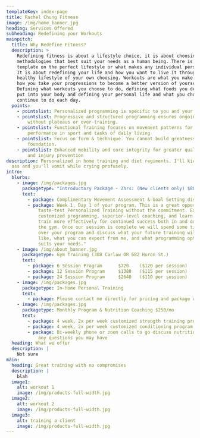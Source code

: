 ```yaml
---
templateKey: index-page
title: Rachel Chung Fitness
image: /img/home_banner.jpg
heading: Services Offered
subheading: Redefining your Workouts
mainpitch:
  title: Why Redefine Fitness?
  description: >
    Redefining fitness is about a lifestyle choice, it is about choosing
    methodologies that best suit your needs as a human being. There is no
    template on the perfect lifestyle or what makes any individual person happy.
    It is about redefining your life and how you want to live it through a
    healthy lifestyle of your own choosing. Workouts are what you make of it and
    how you take your progressions to become a better version of yourself.
    Defining what workouts you choose to do, defining what foods you decide to
    put into your body and defining your personal life and what you choose to
    continue to do each day.  
  points:
    - pointslist: Personalized programming is specific to you and your goals.
    - pointslist: Progressive and structured programming ensures ongoing success
        without plateaus or over-training.
    - pointslist: Functional Training focuses on movement patterns for superior
        performance in sport and tasks of daily living
    - pointslist: Focus on form & technique. You cannot build greatness on a shaky
        foundation.
    - pointslist: Enhanced mobility and core integrity for greater quality of movement
        and injury prevention
description: Personalized in home training and diet regiments. I'll kick your
  ass and you'll vomit while crying profusely.
intro:
  blurbs:
    - image: /img/packages.jpg
      packagetype: "Introductory Package - 2hrs: (New clients only) $80"
      text:
        - package: Complimentary Movement Assessment & Goal Setting discussion
        - package: Week 1, Day 1 of your program. This is a great opportunity to
            taste-test Personalized Training without the commitment. Experience
            customized programming, superior-level coaching, and learn how to
            train more effectively for continued success both in and outside of
            the gym. Once our session is complete we will spend some time going
            over your program and discuss what your future training will look
            like, what you can expect from me, and what programming option best
            suits your needs."
    - image: /img/about_banner.jpg
      packagetype: Gym Training (388 Carlaw OR 682 Huron St.)
      text:
        - package: 6 Session Program      $720    ($120 per session)
        - package: 12 Session Program     $1380   ($115 per session)
        - package: 24 Session Program     $2640   ($110 per session)
    - image: /img/packages.jpg
      packagetype: In-Home Personal Training
      text:
        - package: Please contact me directly for pricing and package options.
    - image: /img/packages.jpg
      packagetype: Monthly Program & Nutrition Coaching $250/mo
      text:
        - package: 4 week, 2x per week customized strength training program
        - package: 4 week, 2x per week customized conditioning program
        - package: Bi-weekly phone or zoom calls to go discuss nutrition, form checks and
            any questions you may have
  heading: What we offer
  description: |
    Not sure
main:
  heading: Great training with no compromises
  description: |
    blah
  image1:
    alt: workout 1
    image: /img/products-full-width.jpg
  image2:
    alt: workout 2
    image: /img/products-full-width.jpg
  image3:
    alt: training a client
    image: /img/products-full-width.jpg
---
```

